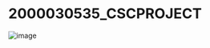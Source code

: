 # 2000030535_CSCPROJECT
![image](https://user-images.githubusercontent.com/88928924/229262659-3ef3ec49-4807-4214-a1b0-f4a6e6b55c46.png)

